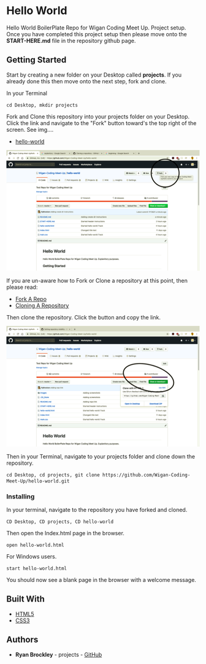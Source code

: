 # Hello World

Hello World BoilerPlate Repo for Wigan Coding Meet Up. Project setup. Once you have completed this project setup then please move onto the <b>START-HERE.md</b> file in the repository github page.

## Getting Started

Start by creating a new folder on your Desktop called <b>projects</b>. If you already done this then move onto the next step, fork and clone.

In your Terminal

```
cd Desktop, mkdir projects
```

 Fork and Clone this repository into your projects folder on your Desktop.
 Click the link and navigate to the "Fork" button toward's the top right of the screen. See img....

* [hello-world](https://github.com/Wigan-Coding-Meet-Up/hello-world.git)


 ![](Images/Forking1.png)

 If you are un-aware how to Fork or Clone a repository at this point, then please read:

* [Fork A Repo](https://help.github.com/en/articles/fork-a-repo)
* [Cloning A Repository](https://help.github.com/en/articles/cloning-a-repository)

Then clone the repository. Click the button and copy the link.

 ![](Images/Cloning.png)

 Then in your Terminal, navigate to your projects folder and clone down the repository.

 ```
 cd Desktop, cd projects, git clone https://github.com/Wigan-Coding-Meet-Up/hello-world.git
 ```


### Installing

In your terminal, navigate to the repository you have forked and cloned.

```
CD Desktop, CD projects, CD hello-world
```

Then open the Index.html page in the browser.

```
open hello-world.html
```

For Windows users.

```
start hello-world.html
```

You should now see a blank page in the browser with a welcome message.

## Built With

* [HTML5](https://developer.mozilla.org/en-US/docs/Web/Guide/HTML/HTML5) 
* [CSS3](https://developer.mozilla.org/en-US/docs/Web/CSS/CSS3) 

## Authors

* **Ryan Brockley** - projects - [GitHub](https://github.com/RyBrockers)

